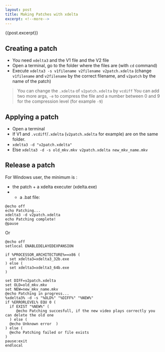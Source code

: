 ```yaml
---
layout: post
title: Making Patches with xdelta
excerpt: <!--more-->
---
```

{{post.excerpt}}

## Creating a patch

* You need ```xdelta3``` and the V1 file and the V2 file
* Open a terminal, go to the folder where the files are (with ```cd``` command)
* Execute ```xdelta3 -s v1filename v2filename v2patch.xdelta``` (change ```v1filename``` and ```v2filename``` by the correct filename, and ```v2patch``` by the name of the patch)

> You can change the ```.xdelta``` of ```v2patch.xdelta``` by ```vcdiff```
> You can add two more args, ```-e``` to compress the file and a number between 0 and 9 for the compression level (for example ```-9```)

## Applying a patch

* Open a terminal
* If V1 and ```.vcdiff```/```.xdelta``` (```v2patch.xdelta``` for example) are on the same folder.
 * ```xdelta3 -d "v2patch.xdelta"```
* Else ```xdelta3 -d -s old_mkv.mkv v2patch.xdelta new_mkv_name.mkv```

## Release a patch
For Windows user, the minimum is :
 * the patch + a xdelta executer (xdelta.exe)
 * + a .bat file:

```
@echo off
echo Patching...
xdelta3 -d v2patch.xdelta
echo Patching complete!
@pause
```

Or

```
@echo off 
setlocal ENABLEDELAYEDEXPANSION

if %PROCESSOR_ARCHITECTURE%==x86 (
  set xdelta3=xdelta3_32b.exe
) else (
  set xdelta3=xdelta3_64b.exe
)

set DIFF=v2patch.xdelta 
set OLD=old_mkv.mkv
set NEW=new_mkv_name.mkv
@echo Patching in progress...
%xdelta3% -d -s "%OLD%" "%DIFF%" "%NEW%"
if %ERRORLEVEL% EQU 0 (
  if EXIST "%NEW%" (
     @echo Patching succesfull, if the new video plays correctly you can delete the old one
  ) else (
  @echo Unknown error  )
) else (
  @echo Patching failed or file exists
)
pause:exit
endlocal
```
